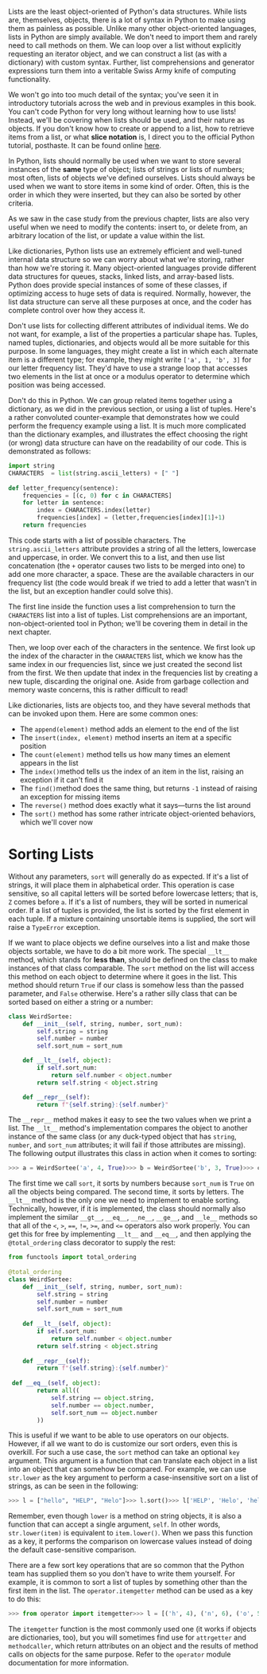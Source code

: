 Lists are the least object-oriented of Python's data structures.  While lists are, themselves, objects, there is a lot of syntax in Python  to make using them as painless  as possible. Unlike many other object-oriented languages, lists in  Python are simply available. We don't need to import them and rarely  need to call methods on them. We can loop over a list without explicitly  requesting an iterator object, and we can construct a list (as with a  dictionary) with custom syntax. Further, list comprehensions and  generator expressions turn them into a veritable Swiss Army knife of  computing functionality.

We won't go into too much detail of the  syntax; you've seen it in introductory tutorials across the web and in  previous examples in this book. You can't code Python for very long  without learning how to use lists! Instead, we'll be covering when lists  should be used, and their nature as objects. If you don't know how to  create or append to a list, how to retrieve items from a list, or what **slice notation** is, I direct you to the official Python tutorial, posthaste. It can be found online [here](<http://docs.python.org/3/tutorial/>).

In Python, lists should normally be used when we want to store several instances of the **same** type  of object; lists of strings or lists of numbers; most often, lists of  objects we've defined ourselves. Lists should always be used when we  want to store items in some kind of order. Often, this is the order in  which they were inserted, but they can also be sorted by other criteria.

As  we saw in the case study from the previous chapter, lists are also very  useful when we need to modify the contents: insert to, or delete from,  an arbitrary location of the list, or update a value within the list.

Like  dictionaries, Python lists use an extremely efficient and well-tuned  internal data structure so we can worry about what we're storing, rather  than how we're storing  it. Many object-oriented languages provide different data structures  for queues, stacks, linked lists, and array-based lists. Python does  provide special instances of some of these classes, if optimizing access  to huge sets of data is required. Normally, however, the list data  structure can serve all these purposes at once, and the coder has  complete control over how they access it.

Don't use lists for  collecting different attributes of individual items. We do not want, for  example, a list of the properties a particular shape has. Tuples, named  tuples, dictionaries, and objects would all be more suitable for this  purpose. In some languages, they might create a list in which each  alternate item is a different type; for example, they might write `['a', 1, 'b', 3]`  for our letter frequency list. They'd have to use a strange loop that  accesses two elements in the list at once or a modulus operator to  determine which position was being accessed.

Don't do this in  Python. We can group related items together using a dictionary, as we  did in the previous section, or using a list of tuples. Here's a rather  convoluted counter-example that demonstrates how we could perform the  frequency example using a list. It is much more complicated than the  dictionary examples, and illustrates the effect choosing the right (or  wrong) data structure can have on the readability of our code. This is  demonstrated as follows:

```python
import string 
CHARACTERS  = list(string.ascii_letters) + [" "] 
 
def letter_frequency(sentence): 
    frequencies = [(c, 0) for c in CHARACTERS] 
    for letter in sentence: 
        index = CHARACTERS.index(letter) 
        frequencies[index] = (letter,frequencies[index][1]+1) 
    return frequencies 
```

This code starts with a list of possible characters. The `string.ascii_letters` attribute provides a string of all the letters, lowercase and uppercase, in order. We convert this to a list, and then use list concatenation (the `+`  operator causes two lists to be merged into one) to add one more  character, a space. These are the available characters in our frequency  list (the code would break if we tried to add a letter that wasn't in  the list, but an exception handler could solve this).

The first line inside the function uses a list comprehension to turn the `CHARACTERS`  list into a list of tuples. List comprehensions are an important,  non-object-oriented tool in Python; we'll be covering them in detail in  the next chapter.

Then, we loop over each of the characters in the sentence. We first look up the index of the character in the `CHARACTERS`  list, which we know has the same index in our frequencies list, since  we just created the second list from the first. We then update that  index in the frequencies list by creating a new tuple, discarding the  original one. Aside from garbage collection and memory waste concerns,  this is rather difficult to read!

Like dictionaries, lists are  objects too, and they have several methods that can be invoked upon  them. Here are some common ones:

- The `append(element)` method adds an element to the end of the list
- The `insert(index, element)` method inserts an item at a specific position
- The `count(element)` method tells us how many times an element appears in the list
- The `index()`method tells us the index of an item in the list, raising an exception if it can't find it
- The `find()`method does the same thing, but returns `-1` instead of raising an exception for missing items
- The `reverse()` method does exactly what it says—turns the list around
- The `sort()` method has some rather intricate object-oriented behaviors, which we'll cover now

# Sorting Lists

Without any parameters, `sort` will generally  do as expected. If it's a list of strings, it will place them in  alphabetical order. This operation is case sensitive, so all capital  letters will be sorted before lowercase letters; that is, `Z` comes before `a`.  If it's a list of numbers, they will be sorted in numerical order. If a  list of tuples is provided, the list is sorted by the first element in  each tuple. If a mixture containing unsortable items is supplied, the  sort will raise a `TypeError` exception.

If  we want to place objects we define ourselves into a list and make those  objects sortable, we have to do a bit more work. The special `__lt__ ` method, which stands for **less than**, should be defined on the class to make instances of that class comparable. The `sort` method on the list will access this method on each object to determine where it goes in the list. This method should return `True` if our class is somehow less than the passed parameter, and `False` otherwise. Here's a rather silly class that can be sorted based on either a string or a number:

```python
class WeirdSortee:
    def __init__(self, string, number, sort_num):
        self.string = string
        self.number = number
        self.sort_num = sort_num

    def __lt__(self, object):
        if self.sort_num:
            return self.number < object.number
        return self.string < object.string

    def __repr__(self):
        return f"{self.string}:{self.number}"
```

The `__repr__` method makes it easy to see the two values when we print a list. The `__lt__` method's implementation compares the object to another instance of the same class (or any duck-typed object that has `string`, `number`, and `sort_num` attributes; it will fail if those attributes are missing). The following output illustrates this class in action when it comes to sorting:

```python
>>> a = WeirdSortee('a', 4, True)>>> b = WeirdSortee('b', 3, True)>>> c = WeirdSortee('c', 2, True)>>> d = WeirdSortee('d', 1, True)>>> l = [a,b,c,d]>>> l[a:4, b:3, c:2, d:1]>>> l.sort()>>> l[d:1, c:2, b:3, a:4]>>> for i in l:...     i.sort_num = False...>>> l.sort()>>> l[a:4, b:3, c:2, d:1]
```

The first time we call `sort`, it sorts by numbers because `sort_num` is `True` on all the objects being compared. The second time, it sorts by letters. The `__lt__`  method is the only one we need to implement to enable sorting.  Technically, however, if it is implemented, the class should normally  also implement the similar `__gt__`, `__eq__`, `__ne__`, `__ge__`, and `__le__` methods so that all of the `<`, `>`, `==`, `!=`, `>=`, and `<=` operators also work properly. You can get this for free by implementing `__lt__` and `__eq__`, and then applying the `@total_ordering` class decorator to supply the rest:

```python
from functools import total_ordering 
 
@total_ordering 
class WeirdSortee: 
    def __init__(self, string, number, sort_num): 
        self.string = string 
        self.number = number 
        self.sort_num = sort_num 
 
    def __lt__(self, object): 
        if self.sort_num: 
            return self.number < object.number 
        return self.string < object.string 
 
    def __repr__(self): 
        return f"{self.string}:{self.number}"
 
 def __eq__(self, object): 
        return all(( 
            self.string == object.string, 
            self.number == object.number, 
            self.sort_num == object.number 
        )) 
```

This is useful if we want to be able to use operators on our objects. However, if all we want to do is customize our sort orders, even this is overkill. For such a use case, the `sort` method can take an optional `key`  argument. This argument is a function that can translate each object in  a list into an object that can somehow be compared. For example, we can  use `str.lower` as the key argument to perform a case-insensitive sort on a list of strings, as can be seen in the following:

```python
>>> l = ["hello", "HELP", "Helo"]>>> l.sort()>>> l['HELP', 'Helo', 'hello']>>> l.sort(key=str.lower)>>> l['hello', 'Helo', 'HELP']
```

Remember, even though `lower` is a method on string objects, it is also a function that can accept a single argument, `self`. In other words, `str.lower(item)` is equivalent to `item.lower()`.  When we pass this function as a key, it performs the comparison on  lowercase values instead of doing the default case-sensitive comparison.

There are a few sort key operations  that are so common that the Python team has supplied them so you don't  have to write them yourself. For example, it is common to sort a list of  tuples by something other than the first item in the list. The `operator.itemgetter` method can be used as a key to do this:

```python
>>> from operator import itemgetter>>> l = [('h', 4), ('n', 6), ('o', 5), ('p', 1), ('t', 3), ('y', 2)]>>> l.sort(key=itemgetter(1))>>> l[('p', 1), ('y', 2), ('t', 3), ('h', 4), ('o', 5), ('n', 6)]
```

The `itemgetter` function is the most commonly used one (it works if objects are dictionaries, too), but you will sometimes find use for `attrgetter` and `methodcaller`, which return attributes on an object and the results of method calls on objects for the same purpose. Refer to the `operator` module documentation for more information.